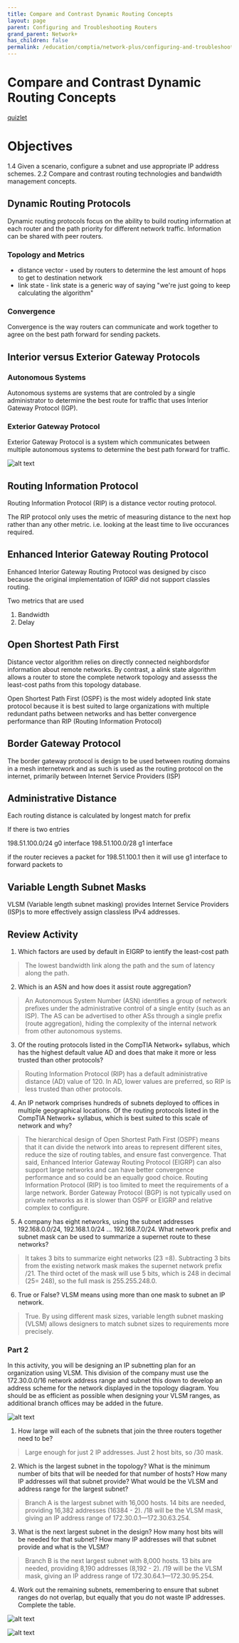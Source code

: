```yaml
---
title: Compare and Contrast Dynamic Routing Concepts
layout: page
parent: Configuring and Troubleshooting Routers
grand_parent: Network+
has_children: false
permalink: /education/comptia/network-plus/configuring-and-troubleshooting-routers/compare-and-contrast-dynamic-routing-concepts/
---
```


# Compare and Contrast Dynamic Routing Concepts

[quizlet](https://quizlet.com/962272382/comptia-network-n10-008-compare-and-contrast-dynamic-routing-concepts-flash-cards/?i=3896f3&x=1jqt)

# Objectives

1.4 Given a scenario, configure a subnet and use appropriate IP address schemes.
2.2 Compare and contrast routing technologies and bandwidth management concepts.

## Dynamic Routing Protocols

Dynamic routing protocols focus on the ability to build routing information at each router and the path priority for different network traffic. Information can be shared with peer routers.

### Topology and Metrics

- distance vector - used by routers to determine the lest amount of hops to get to destination network
- link state - link state is a generic way of saying "we're just going to keep calculating the algorithm"

### Convergence

Convergence is the way routers can communicate and work together to agree on the best path forward for sending packets.

## Interior versus Exterior Gateway Protocols

### Autonomous Systems

Autonomous systems are systems that are controled by a single administrator to determine the best route for traffic that uses Interior Gateway Protocol (IGP).

### Exterior Gateway Protocol

Exterior Gateway Protocol is a system which communicates between multiple autonomous systems to determine the best path forward for traffic.

![alt text](image.png)

## Routing Information Protocol

Routing Information Protocol (RIP) is a distance vector routing protocol.

The RIP protocol only uses the metric of measuring distance to the next hop rather than any other metric. i.e. looking at the least time to live occurances required.

## Enhanced Interior Gateway Routing Protocol

Enhanced Interior Gateway Routing Protocol was designed by cisco because the original implementation of IGRP did not support classles routing. 

Two metrics that are used

1. Bandwidth
2. Delay

## Open Shortest Path First

Distance vector algorithm relies on directly connected neighbordsfor information about remote networks. By contrast, a alink state algorithm allows a router to store the complete network topology and assesss the least-cost paths from this topology database.

Open Shortest Path First (OSPF) is the most widely adopted link state protocol because it is best suited to large organizations with multiple redundant paths between networks and has better convergence performance than RIP (Routing Information Protocol)

## Border Gateway Protocol

The border gateway protocol is design to be used between routing domains in a mesh internetwork and as such is used as the routing protocol on the internet, primarily between Internet Service Providers (ISP)

## Administrative Distance

Each routing distance is calculated by longest match for prefix

If there is two entries

198.51.100.0/24 g0 interface
198.51.100.0/28 g1 interface

if the router recieves a packet for 198.51.100.1 then it will use g1 interface to forward packets to

## Variable Length Subnet Masks

VLSM (Variable length subnet masking) provides Internet Service Providers (ISP)s to more effectively assign classless IPv4 addresses. 

## Review Activity

1. Which factors are used by default in EIGRP to ientify the least-cost path
> The lowest bandwidth link along the path and the sum of latency along the path.
2. Which is an ASN and how does it assist route aggregation?
> An Autonomous System Number (ASN) identifies a group of network prefixes under the administrative control of a single entity (such as an ISP). The AS can be advertised to other ASs through a single prefix (route aggregation), hiding the complexity of the internal network from other autonomous systems. 
3. Of the routing protocols listed in the CompTIA Network+ syllabus, which has the highest default value AD and does that make it more or less trusted than other protocols?
> Routing Information Protocol (RIP) has a default administrative distance (AD) value of 120. In AD, lower values are preferred, so RIP is less trusted than other protocols.
4. An IP network comprises hundreds of subnets deployed to offices in multiple geographical locations. Of the routing protocols listed in the CompTIA Network+ syllabus, which is best suited to this scale of network and why?
> The hierarchical design of Open Shortest Path First (OSPF) means that it can divide the network into areas to represent different sites, reduce the size of routing tables, and ensure fast convergence. That said, Enhanced Interior Gateway Routing Protocol (EIGRP) can also support large networks and can have better convergence performance and so could be an equally good choice. Routing Information Protocol (RIP) is too limited to meet the requirements of a large network. Border Gateway Protocol (BGP) is not typically used on private networks as it is slower than OSPF or EIGRP and relative complex to configure.
5. A company has eight networks, using the subnet addresses 192.168.0.0/24, 192.168.1.0/24 … 192.168.7.0/24. What network prefix and subnet mask can be used to summarize a supernet route to these networks? 
> It takes 3 bits to summarize eight networks (23 =8). Subtracting 3 bits from the existing network mask makes the supernet network prefix /21. The third octet of the mask will use 5 bits, which is 248 in decimal (25=  248), so the full mask is 255.255.248.0.
6. True or False? VLSM means using more than one mask to subnet an IP network.
> True. By using different mask sizes, variable length subnet masking (VLSM) allows designers to match subnet sizes to requirements more precisely.

### Part 2

In this activity, you will be designing an IP subnetting plan for an organization using VLSM. This division of the company must use the 172.30.0.0/16 network address range and subnet this down to develop an address scheme for the network displayed in the topology diagram. You should be as efficient as possible when designing your VLSM ranges, as additional branch offices may be added in the future.

![alt text](review-activity-topology.png)

1. How large will each of the subnets that join the three routers together need to be? 

> Large enough for just 2 IP addresses. Just 2 host bits, so /30 mask.

2. Which is the largest subnet in the topology? What is the minimum number of bits that will be needed for that number of hosts? How many IP addresses will that subnet provide? What would be the VLSM and address range for the largest subnet? 

> Branch A is the largest subnet with 16,000 hosts. 14 bits are needed, providing 16,382 addresses (16384 - 2). /18 will be the VLSM mask, giving an IP address range of 172.30.0.1—172.30.63.254.

3. What is the next largest subnet in the design? How many host bits will be needed for that subnet? How many IP addresses will that subnet provide and what is the VLSM?

> Branch B is the next largest subnet with 8,000 hosts. 13 bits are needed, providing 8,190 addresses (8,192 - 2). /19 will be the VLSM mask, giving an IP address range of 172.30.64.1—172.30.95.254.

4. Work out the remaining subnets, remembering to ensure that subnet ranges do not overlap, but equally that you do not waste IP addresses. Complete the table.

![alt text](review-activity-subnets.png)

![alt text](review-activity-subnets-answer.png)
